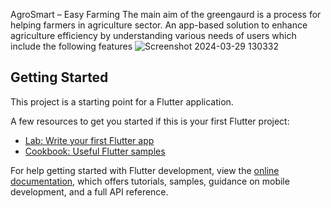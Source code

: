 AgroSmart – Easy Farming
The main aim of the greengaurd is a process for helping farmers in agriculture
sector.
An app-based solution to enhance agriculture efficiency by understanding
various needs of users which include the following features
![Screenshot 2024-03-29 130332](https://github.com/ykhan2476/AgroSmartFlutter/assets/113904335/cb514c71-9913-4a3e-926c-cfa8f39427d0)

## Getting Started

This project is a starting point for a Flutter application.

A few resources to get you started if this is your first Flutter project:

- [Lab: Write your first Flutter app](https://docs.flutter.dev/get-started/codelab)
- [Cookbook: Useful Flutter samples](https://docs.flutter.dev/cookbook)

For help getting started with Flutter development, view the
[online documentation](https://docs.flutter.dev/), which offers tutorials,
samples, guidance on mobile development, and a full API reference.
